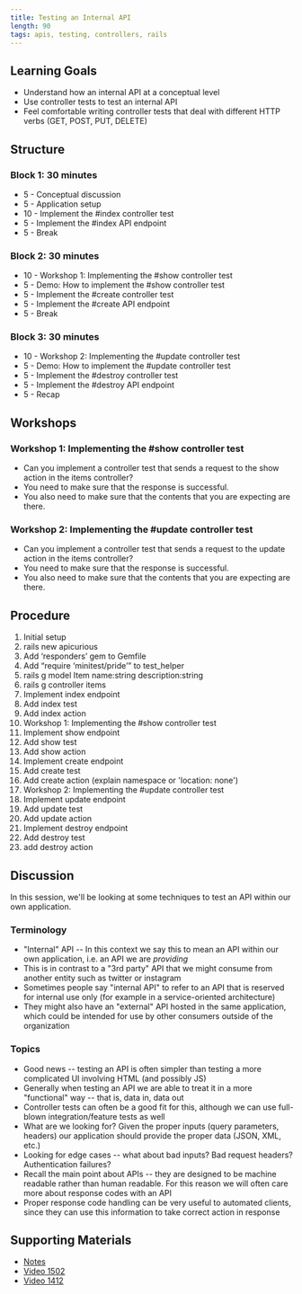 ```yaml
---
title: Testing an Internal API
length: 90
tags: apis, testing, controllers, rails
---
```


## Learning Goals

* Understand how an internal API at a conceptual level
* Use controller tests to test an internal API
* Feel comfortable writing controller tests that deal with different HTTP verbs (GET, POST, PUT, DELETE)

## Structure

### Block 1: 30 minutes

* 5  - Conceptual discussion
* 5  - Application setup
* 10 - Implement the #index controller test
* 5  - Implement the #index API endpoint
* 5  - Break

### Block 2: 30 minutes

* 10 - Workshop 1: Implementing the #show controller test
* 5  - Demo: How to implement the #show controller test
* 5  - Implement the #create controller test
* 5  - Implement the #create API endpoint
* 5  - Break

### Block 3: 30 minutes

* 10 - Workshop 2: Implementing the #update controller test
* 5  - Demo: How to implement the #update controller test
* 5  - Implement the #destroy controller test
* 5  - Implement the #destroy API endpoint
* 5  - Recap

## Workshops

### Workshop 1: Implementing the #show controller test

* Can you implement a controller test that sends a request to the show action in the items controller?
* You need to make sure that the response is successful.
* You also need to make sure that the contents that you are expecting are there.

### Workshop 2: Implementing the #update controller test

* Can you implement a controller test that sends a request to the update action in the items controller?
* You need to make sure that the response is successful.
* You also need to make sure that the contents that you are expecting are there.

## Procedure

1. Initial setup
  1. rails new apicurious
  2. Add ‘responders’ gem to Gemfile
  3. Add “require ‘minitest/pride’” to test_helper
  4. rails g model Item name:string description:string
  5. rails g controller items
2. Implement index endpoint
  1. Add index test
  2. Add index action
3. Workshop 1: Implementing the #show controller test
4. Implement show endpoint
  1. Add show test
  2. Add show action
4. Implement create endpoint
  1. Add create test
  2. Add create action (explain namespace or 'location: none')
5. Workshop 2: Implementing the #update controller test
6. Implement update endpoint
  1. Add update test
  2. Add update action
7. Implement destroy endpoint
  1. Add destroy test
  2. add destroy action

## Discussion

In this session, we'll be looking at some techniques to test an API
within our own application.

### Terminology

* "Internal" API -- In this context we say this to mean an API within
our own application, i.e. an API we are _providing_
* This is in contrast to a "3rd party" API that we might consume from
another entity such as twitter or instagram
* Sometimes people say "internal API" to refer to an API that is reserved for
internal use only (for example in a service-oriented architecture)
* They might also have an "external" API hosted in the same application, which
could be intended for use by other consumers outside of the organization

### Topics

* Good news -- testing an API is often simpler than testing a more complicated UI involving HTML (and possibly JS)
* Generally when testing an API we are able to treat it in a more "functional" way -- that is, data in, data out
* Controller tests can often be a good fit for this, although we can use full-blown integration/feature tests as well
* What are we looking for? Given the proper inputs (query parameters, headers) our application should provide the proper data (JSON, XML, etc.)
* Looking for edge cases -- what about bad inputs? Bad request headers? Authentication failures?
* Recall the main point about APIs -- they are designed to be machine readable rather than human readable. For this reason we will often care more about response codes with an API
* Proper response code handling can be very useful to automated clients, since they can use this information to take correct action in response

## Supporting Materials

* [Notes](https://www.dropbox.com/s/zxftnls0at2eqtc/Turing%20-%20Testing%20an%20Internal%20API%20%28Notes%29.pages?dl=0)
* [Video 1502](https://vimeo.com/129722778)
* [Video 1412](https://vimeo.com/126844655)
